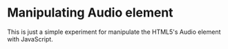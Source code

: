 <h1>Manipulating Audio element</h1>
This is just a simple experiment for manipulate the HTML5's Audio element with JavaScript.